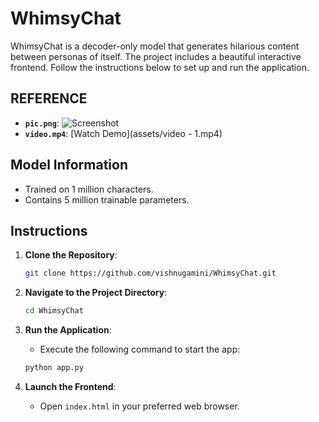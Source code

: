 # WhimsyChat

WhimsyChat is a decoder-only model that generates hilarious content between personas of itself. The project includes a beautiful interactive frontend. Follow the instructions below to set up and run the application.

## REFERENCE

- **`pic.png`**: ![Screenshot](assets/pic-1.png)
- **`video.mp4`**: [Watch Demo](assets/video - 1.mp4)

## Model Information

- Trained on 1 million characters.
- Contains 5 million trainable parameters.


## Instructions

1. **Clone the Repository**:
    ```sh
    git clone https://github.com/vishnugamini/WhimsyChat.git
    ```

2. **Navigate to the Project Directory**:
    ```sh
    cd WhimsyChat
    ```

3. **Run the Application**:
    - Execute the following command to start the app:
    ```sh
    python app.py
    ```

4. **Launch the Frontend**:
    - Open `index.html` in your preferred web browser.





